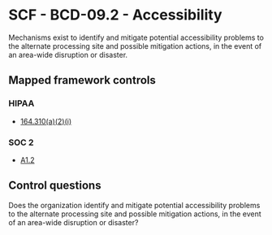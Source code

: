 # SCF - BCD-09.2 - Accessibility
Mechanisms exist to identify and mitigate potential accessibility problems to the alternate processing site and possible mitigation actions, in the event of an area-wide disruption or disaster.
## Mapped framework controls
### HIPAA
- [164.310(a)(2)(i)](../hipaa/164310a2i.md)
  
### SOC 2
- [A1.2](../soc2/a12.md)
  
## Control questions
Does the organization identify and mitigate potential accessibility problems to the alternate processing site and possible mitigation actions, in the event of an area-wide disruption or disaster?
  